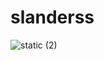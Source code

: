 # slanderss
![static (2)](https://user-images.githubusercontent.com/95378561/168386244-8a2c0755-2160-40a7-a59e-eb820f8e8176.png)


